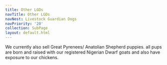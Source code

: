 ```yaml
---
title: Other LGDs
navTitle: Other LGDs
navNest: Livestock Guardian Dogs
navPriority: '20'
collection: SubPage
layout: default.html
---
```

We currently also sell Great Pyrenees/ Anatolian Shepherd puppies. all pups are born and raised with our registered Nigerian Dwarf goats and also have exposure to our chickens.
